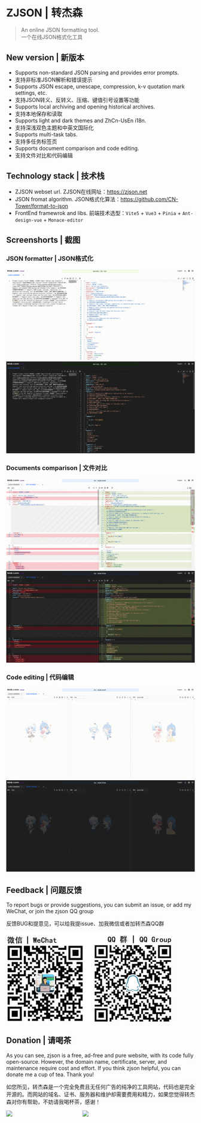 # ZJSON | 转杰森

> An online JSON formatting tool.<br>
> 一个在线JSON格式化工具

## New version | 新版本

- Supports non-standard JSON parsing and provides error prompts.
- 支持非标准JSON解析和错误提示
- Supports JSON escape, unescape, compression, k-v quotation mark settings, etc.
- 支持JSON转义、反转义、压缩、键值引号设置等功能
- Supports local archiving and opening historical archives.
- 支持本地保存和读取
- Supports light and dark themes and ZhCn-UsEn i18n.
- 支持深浅双色主题和中英文国际化
- Supports multi-task tabs.
- 支持多任务标签页
- Supports document comparison and code editing.
- 支持文件对比和代码编辑

## Technology stack  | 技术栈

- ZJSON webset url. ZJSON在线网址：https://zjson.net
- JSON fromat algorithm. JSON格式化算法：https://github.com/CN-Tower/format-to-json
- FrontEnd framewrok and libs. 前端技术选型：`Vite5` + `Vue3` + `Pinia` + `Ant-design-vue` + `Monace-editor`

## Screenshorts | 截图

### JSON formatter | JSON格式化

![](/docs/screenshots/light-zjson.png)<br>
![](/docs/screenshots/dark-zjson.png)

### Documents comparison | 文件对比

![](/docs/screenshots/light-diff.png)<br>
![](/docs/screenshots/dark-diff.png)

### Code editing | 代码编辑

![](/docs/screenshots/light-code.png)<br>
![](/docs/screenshots/dark-code.png)

## Feedback | 问题反馈

To report bugs or provide suggestions, you can submit an issue, or add my WeChat, or join the zjson QQ group

反馈BUG和提意见，可以给我提issue、加我微信或者加转杰森QQ群

![](/docs/donation/WechatQQ.jpg)

## Donation | 请喝茶

As you can see, zjson is a free, ad-free and pure website, with its code fully open-source. However, the domain name, certificate, server, and maintenance require cost and effort. If you think zjson helpful, you can donate me a cup of tea. Thank you!

如您所见，转杰森是一个完全免费且无任何广告的纯净的工具网站，代码也是完全开源的。而网站的域名、证书、服务器和维护却需要费用和精力，如果您觉得转杰森对你有帮助，不妨请我喝杯茶，感谢！

<div style="display: flex; justify-content: flex-start;">
  <img src="https://s21.ax1x.com/2024/07/02/pkgdngK.jpg" width="204">
  <img src="https://s21.ax1x.com/2024/07/02/pkgdm36.jpg" width="233">
<div>
